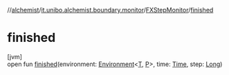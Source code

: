 //[alchemist](../../../index.md)/[it.unibo.alchemist.boundary.monitor](../index.md)/[FXStepMonitor](index.md)/[finished](finished.md)

# finished

[jvm]\
open fun [finished](finished.md)(environment: [Environment](../../it.unibo.alchemist.model.interfaces/-environment/index.md)<[T](../../it.unibo.alchemist.boundary.gui.view.properties/-serializable-enum-property/index.md), [P](../../it.unibo.alchemist.boundary.gui.effects.json/-effect-group-adapter/index.md)>, time: [Time](../../it.unibo.alchemist.model.interfaces/-time/index.md), step: [Long](https://kotlinlang.org/api/latest/jvm/stdlib/kotlin/-long/index.html))

